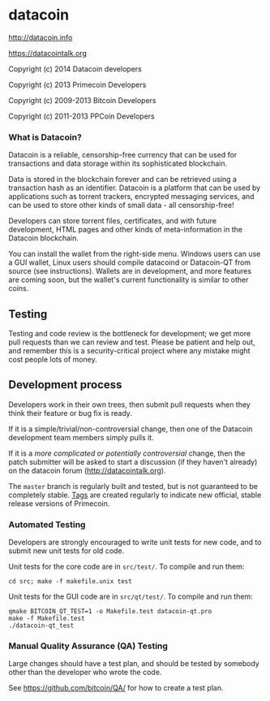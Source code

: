 datacoin
========
http://datacoin.info

https://datacointalk.org

Copyright (c) 2014 Datacoin developers

Copyright (c) 2013 Primecoin Developers

Copyright (c) 2009-2013 Bitcoin Developers

Copyright (c) 2011-2013 PPCoin Developers

### What is Datacoin?
Datacoin is a reliable, censorship-free currency that can be used for transactions and data storage within its sophisticated blockchain.

Data is stored in the blockchain forever and can be retrieved using a transaction hash as an identifier. Datacoin is a platform that can be used by applications such as torrent trackers, encrypted messaging services, and can be used to store other kinds of small data - all censorship-free!

Developers can store torrent files, certificates, and with future development, HTML pages and other kinds of meta-information in the Datacoin blockchain.

You can install the wallet from the right-side menu. Windows users can use a GUI wallet, Linux users should compile datacoind or Datacoin-QT from source (see instructions). Wallets are in development, and more features are coming soon, but the wallet's current functionality is similar to other coins.

Testing
-------

Testing and code review is the bottleneck for development; we get more pull
requests than we can review and test. Please be patient and help out, and
remember this is a security-critical project where any mistake might cost people
lots of money.

Development process
-------------------

Developers work in their own trees, then submit pull requests when they think
their feature or bug fix is ready.

If it is a simple/trivial/non-controversial change, then one of the Datacoin
development team members simply pulls it.

If it is a *more complicated or potentially controversial* change, then the patch
submitter will be asked to start a discussion (if they haven't already) on the
datacoin forum (http://datacointalk.org).

The `master` branch is regularly built and tested, but is not guaranteed to be
completely stable. [Tags](https://github.com/switchpwn/datacoin/tags) are
created regularly to indicate new official, stable release versions of
Primecoin.

### Automated Testing

Developers are strongly encouraged to write unit tests for new code, and to
submit new unit tests for old code.

Unit tests for the core code are in `src/test/`. To compile and run them:

    cd src; make -f makefile.unix test

Unit tests for the GUI code are in `src/qt/test/`. To compile and run them:

    qmake BITCOIN_QT_TEST=1 -o Makefile.test datacoin-qt.pro
    make -f Makefile.test
    ./datacoin-qt_test

### Manual Quality Assurance (QA) Testing

Large changes should have a test plan, and should be tested by somebody other
than the developer who wrote the code.

See https://github.com/bitcoin/QA/ for how to create a test plan.
